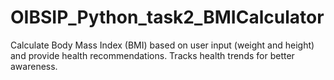 # OIBSIP_Python_task2_BMICalculator
Calculate Body Mass Index (BMI) based on user input (weight and height) and provide health recommendations. Tracks health trends for better awareness.
